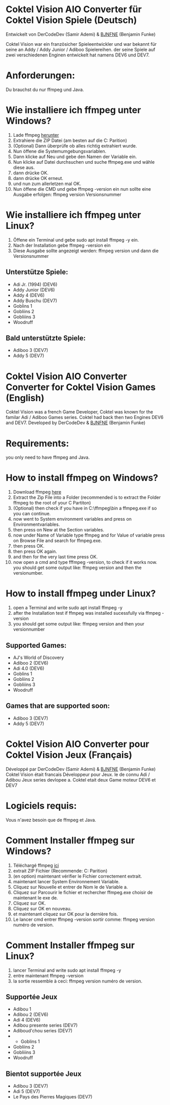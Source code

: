 # Coktel Vision AIO Converter für Coktel Vision Spiele (Deutsch)
Entwickelt von DerCodeDev (Samir Ademi) & [BJNFNE](https://wiki.scummvm.org/index.php?title=User:BJNFNE) (Benjamin Funke)

Coktel Vision war ein französicher Spieleentwickler und war bekannt für seine an Addy / Addy Junior / Adiboo Spielereihen. 
der seine Spiele auf zwei verschiedenen Enginen entwickelt hat namens DEV6 und DEV7.

# Anforderungen:
Du brauchst du nur ffmpeg und Java.
# Wie installiere ich ffmpeg unter Windows?
1. Lade ffmpeg [herunter](https://www.gyan.dev/ffmpeg/builds/)
2. Extrahiere die ZIP Datei (am besten auf die C: Parition)
3. (Optional) Dann überprüfe ob alles richtig extrahiert wurde.
4. Nun öffene die Systemumgebungsvariablen.
5. Dann klicke auf Neu und gebe den Namen der Variable ein.
6. Nun klicke auf Datei durchsuchen und suche ffmpeg.exe und wähle diese aus.
7. dann drücke OK.
8. dann drücke OK erneut.
9. und nun zum allerletzen mal OK.
10. Nun öffene die CMD und gebe ffmpeg -version ein nun sollte eine Ausgabe erfolgen: ffmpeg version Versionsnummer

# Wie installiere ich ffmpeg unter Linux?
1. Öffene ein Terminal und gebe sudo apt install ffmpeg -y ein.
2. Nach der Installation gebe ffmpeg -version ein
3. Diese Ausgabe sollte angezeigt werden: ffmpeg version und dann die Versionsnummer

## Unterstütze Spiele:

- Adi Jr. (1994) (DEV6)
- Addy Junior (DEV6)
- Addy 4 (DEV6)
- Addy Buschu (DEV7)
- Goblins 1
- Gobliins 2
- Gobliiins 3
- Woodruff

## Bald unterstützte Spiele:
- Adiboo 3 (DEV7)
- Addy 5 (DEV7)

# Coktel Vision AIO Converter Converter for Coktel Vision Games (English)
Coktel Vision was a french Game Developer, Coktel was known for the familar Adi / Adiboo Games series.
Coktel had back then two Engines DEV6 and DEV7.
Developed by DerCodeDev & [BJNFNE](https://wiki.scummvm.org/index.php?title=User:BJNFNE) (Benjamin Funke)

# Requirements:
you only need to have ffmpeg and Java.
# How to install ffmpeg on Windows?
1. Download ffmpeg [here](https://www.gyan.dev/ffmpeg/builds/)
2. Extract the Zip File into a Folder (recommended is to extract the Folder ffmpeg to the root of your C Partiton)
3. (Optional) then check if you have in C:\ffmpeg\bin a ffmpeg.exe if so you can continue.
4. now went to System environment variables and press on Environmentvariables.
5.  then press on New at the Section variables.
6. now under Name of Variable type ffmpeg and for Value of variable press on Browse File and search for ffmpeg.exe.
7. then press OK.
8. then press OK again.
9. and then for the very last time press OK.
10. now open a cmd and type fffmpeg -version, to check if it works now. you should get some output like:  ffmpeg version and then the versionumber.

# How to install ffmpeg under Linux?
1. open a Terminal and write sudo apt install ffmpeg -y
2. after the Installation test if ffmpeg was installed sucessfully via ffmpeg -version
3. you should get some output like: ffmpeg version and then your versionnumber

## Supported Games:
- AJ's World of Discovery
- Adiboo 2 (DEV6)
- Adi 4.0 (DEV6)
- Goblins 1
- Gobliins 2
- Gobliiins 3
- Woodruff

## Games that are supported soon:
- Adiboo 3 (DEV7)
- Addy 5 (DEV7)

# Coktel Vision AIO Converter pour Coktel Vision Jeux (Français)
Développé par DerCodeDev (Samir Ademi) & [BJNFNE](https://wiki.scummvm.org/index.php?title=User:BJNFNE) (Benjamin Funke)
Coktel Vision était francais Développeur pour Jeux. le de connu  Adi / Adibou Jeux series devlopee a.
Coktel etait deux Game moteur DEV6 et DEV7

# Logiciels requis:
Vous n'avez besoin que de ffmpeg et Java.
# Comment Installer ffmpeg sur Windows?
1. Téléchargé ffmpeg [ici](https://www.gyan.dev/ffmpeg/builds/)
2. extrait ZIP Fichier (Recommende: C: Parition)
3. (en option) maintenant vérifier le Fichier correctement extrait.
4. maintenant lancer System Environnement Variable.
5. Cliquez sur Nouvelle et entrer de Nom le de Variable a.
6. Cliquez sur Parcourir le fichier et rechercher ffmpeg.exe choisir de maintenant le exe de.
7. Cliquez sur OK.
8. Cliquez sur OK en nouveau.
9. et maintenant cliquez sur OK pour la dernière fois.
10. Le lancer cmd entrer ffmpeg -version sortir comme: ffmpeg version numéro de version.

# Comment Installer ffmpeg sur Linux?
1. lancer Terminal and write sudo apt install ffmpeg -y
2. entre maintenant ffmpeg -version
3. la sortie ressemble à ceci: ffmpeg version numéro de version.


## Supportée Jeux
- Adibou 1
- Adibou 2 (DEV6)
- Adi 4 (DEV6)
- Adibou presente series (DEV7)
- Adiboud'chou series (DEV7)
- - Goblins 1
- Gobliins 2
- Gobliiins 3
- Woodruff
  
## Bientot supportée Jeux
- Adibou 3 (DEV7)
- Adi 5 (DEV7)
- Le Pays des Pierres Magiques (DEV7)
